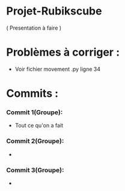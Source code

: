 # Projet-Rubikscube
( Presentation à faire )
# Problèmes à corriger :
* Voir fichier movement .py ligne 34
# Commits :
### Commit 1(Groupe):
* Tout ce qu'on a fait 
### Commit 2(Groupe):
* 
### Commit 3(Groupe):
*
